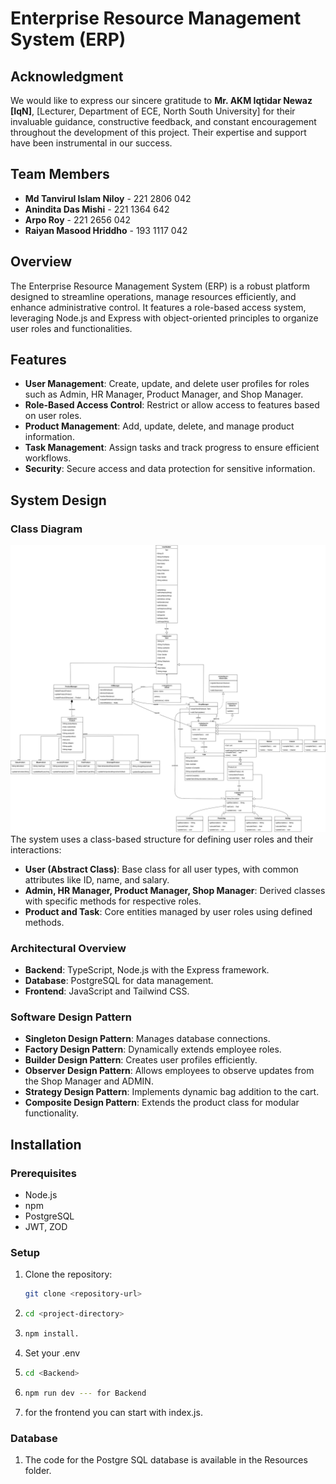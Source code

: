 # Enterprise Resource Management System (ERP)
## Acknowledgment  
We would like to express our sincere gratitude to **Mr. AKM Iqtidar Newaz [IqN]**, [Lecturer, Department of ECE, North South University] for their invaluable guidance, constructive feedback, and constant encouragement throughout the development of this project. Their expertise and support have been instrumental in our success.  

## Team Members  
- **Md Tanvirul Islam Niloy** - 221 2806 042  
- **Anindita Das Mishi** - 221 1364 642  
- **Arpo Roy** - 221 2656 042  
- **Raiyan Masood Hriddho** - 193 1117 042  

## Overview  
The Enterprise Resource Management System (ERP) is a robust platform designed to streamline operations, manage resources efficiently, and enhance administrative control. It features a role-based access system, leveraging Node.js and Express with object-oriented principles to organize user roles and functionalities.  

## Features  
- **User Management**: Create, update, and delete user profiles for roles such as Admin, HR Manager, Product Manager, and Shop Manager.  
- **Role-Based Access Control**: Restrict or allow access to features based on user roles.  
- **Product Management**: Add, update, delete, and manage product information.  
- **Task Management**: Assign tasks and track progress to ensure efficient workflows.  
- **Security**: Secure access and data protection for sensitive information.  

## System Design  

### Class Diagram  
![Class Diagram](/Resources/Class_Daigram.jpg) 
The system uses a class-based structure for defining user roles and their interactions:  
- **User (Abstract Class)**: Base class for all user types, with common attributes like ID, name, and salary.  
- **Admin, HR Manager, Product Manager, Shop Manager**: Derived classes with specific methods for respective roles.  
- **Product and Task**: Core entities managed by user roles using defined methods.  

### Architectural Overview  
- **Backend**: TypeScript, Node.js with the Express framework.  
- **Database**: PostgreSQL for data management.  
- **Frontend**: JavaScript and Tailwind CSS.

### Software Design Pattern
- **Singleton Design Pattern**: Manages database connections.
- **Factory Design Pattern**: Dynamically extends employee roles.
- **Builder Design Pattern**: Creates user profiles efficiently.
- **Observer Design Pattern**: Allows employees to observe updates from the Shop Manager and ADMIN.
- **Strategy Design Pattern**: Implements dynamic bag addition to the cart.
- **Composite Design Pattern**: Extends the product class for modular functionality.

## Installation  

### Prerequisites  
- Node.js 
- npm  
- PostgreSQL
- JWT, ZOD

### Setup  
1. Clone the repository:  
   ```bash
   git clone <repository-url>
2. ```bash
   cd <project-directory>
3. ```bash
   npm install.
4. Set your .env
5. ```bash
   cd <Backend>
6. ```bash
   npm run dev --- for Backend
7. for the frontend you can start with index.js.

### Database
1. The code for the Postgre SQL database is available in the Resources folder.
